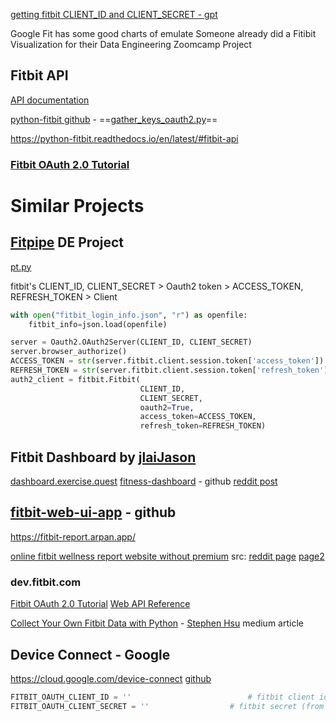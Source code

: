 
 [getting fitbit CLIENT_ID and CLIENT_SECRET - gpt](https://chatgpt.com/c/67945566-6294-8008-963e-90d98c8ffd08)

Google Fit has some good charts of emulate
Someone already did a Fitibit Visualization for their Data Engineering Zoomcamp Project

## Fitbit API

[API documentation](https://python-fitbit.readthedocs.io/en/latest/#fitbit-api)

[python-fitbit github](https://github.com/orcasgit/python-fitbit/tree/master) -  ==[gather_keys_oauth2.py](https://github.com/orcasgit/python-fitbit/blob/master/gather_keys_oauth2.py)==

https://python-fitbit.readthedocs.io/en/latest/#fitbit-api

### [Fitbit OAuth 2.0 Tutorial](https://dev.fitbit.com/build/reference/web-api/troubleshooting-guide/oauth2-tutorial/)

# Similar Projects
## [Fitpipe](https://github.com/rickyriled/data_engineering_project_1/tree/main) DE Project
[pt.py](https://github.com/rickyriled/data_engineering_project_1/blob/main/pt.py)


fitbit's CLIENT_ID, CLIENT_SECRET  >  Oauth2 token  >  ACCESS_TOKEN, REFRESH_TOKEN  >  Client

```python
with open("fitbit_login_info.json", "r") as openfile:
    fitbit_info=json.load(openfile)

server = Oauth2.OAuth2Server(CLIENT_ID, CLIENT_SECRET)
server.browser_authorize()
ACCESS_TOKEN = str(server.fitbit.client.session.token['access_token'])
REFRESH_TOKEN = str(server.fitbit.client.session.token['refresh_token'])
auth2_client = fitbit.Fitbit(
							 CLIENT_ID,
							 CLIENT_SECRET,
							 oauth2=True, 
							 access_token=ACCESS_TOKEN, 
							 refresh_token=REFRESH_TOKEN)
```

## Fitbit Dashboard by [jlai](https://github.com/jlai)[Jason](https://github.com/jlai)
[dashboard.exercise.quest](https://dashboard.exercise.quest/)
[fitness-dashboard](https://github.com/jlai/fitness-dashboard) - github
[reddit post](https://www.reddit.com/r/fitbit/comments/1eaccv3/fitness_dashboard_an_unofficial_web_dashboard_for/)

## **[fitbit-web-ui-app](https://github.com/arpanghosh8453/fitbit-web-ui-app)** - github
https://fitbit-report.arpan.app/

[online fitbit wellness report website without premium](https://fitbit-report.arpan.app/)
src: [reddit page](https://www.reddit.com/r/fitbit/comments/15igabx/update_i_made_a_website_for_all_fitbit_owners/)  [page2](https://www.reddit.com/r/fitbit/comments/18kq520/i_made_a_website_for_all_fitbit_owners_where_you/)

### dev.fitbit.com
[Fitbit OAuth 2.0 Tutorial](https://dev.fitbit.com/build/reference/web-api/troubleshooting-guide/oauth2-tutorial/?clientEncodedId=23R3K5&redirectUri=https://localhost:8000/&applicationType=PERSONAL)
[Web API Reference](https://dev.fitbit.com/build/reference/web-api/)

[Collect Your Own Fitbit Data with Python](https://medium.com/towards-data-science/collect-your-own-fitbit-data-with-python-ff145fa10873) - [Stephen Hsu](https://medium.com/@shsu14?source=post_page---byline--ff145fa10873---------------------------------------) medium article

## Device Connect - Google
https://cloud.google.com/device-connect
[github](https://github.com/GoogleCloudPlatform/deviceconnect)

```python
FITBIT_OAUTH_CLIENT_ID = ''                          # fitbit client id (from dev.fitbit.com)
FITBIT_OAUTH_CLIENT_SECRET = ''                  # fitbit secret (from dev.fitbit.com)
```
